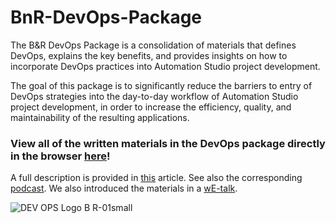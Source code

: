 # BnR-DevOps-Package
The B&R DevOps Package is a consolidation of materials that defines DevOps, explains the key benefits, and provides insights on how to incorporate DevOps practices into Automation Studio project development. 

The goal of this package is to significantly reduce the barriers to entry of DevOps strategies into the day-to-day workflow of Automation Studio project development, in order to increase the efficiency, quality, and maintainability of the resulting applications.

### View all of the written materials in the DevOps package directly in the browser [here](https://br-automation-community.github.io/BnR-DevOps-Package/)! 

A full description is provided in [this](https://www.controldesign.com/development-platforms/article/33005841/devops-strategies-through-the-lens-of-automation-software-development?utm_source=CDES+eNewsletter&utm_medium=email&utm_campaign=CPS230530155&o_eid=1592C5120345J2F&rdx.ident[pull]=omeda|1592C5120345J2F&oly_enc_id=1592C5120345J2F) article. 
See also the corresponding [podcast](https://www.controldesign.com/podcasts/article/33007201/automation-software-development-using-devops-strategies?utm_source=CDES+eNewsletter&utm_medium=email&utm_campaign=CPS230627200&o_eid=1592C5120345J2F&rdx.ident[pull]=omeda|1592C5120345J2F&oly_enc_id=1592C5120345J2F).
We also introduced the materials in a [wE-talk](https://www.br-automation.com/en-us/academy/knowledge-resource-search/br-devops-package-clagn-1693838307468/). 

![DEV OPS Logo B R-01small](/GitHubPagesSource/docs/img/DevOps%20Package%20Overview0.png)
